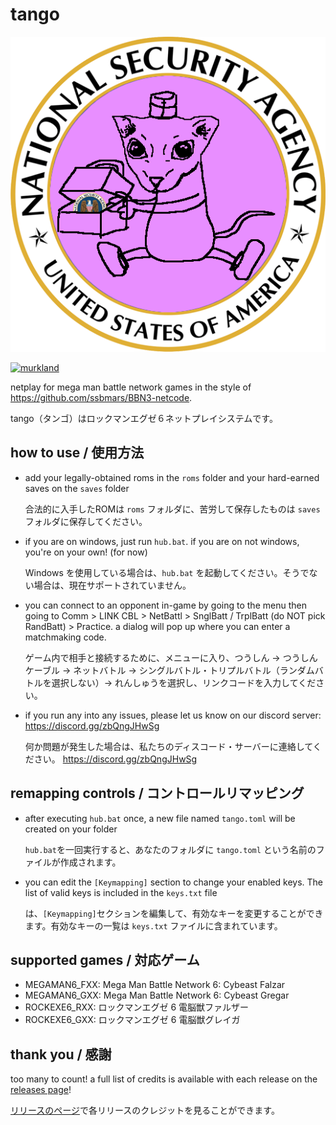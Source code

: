 # tango

![tango](logo.png)

[![murkland](https://discordapp.com/api/guilds/936475149069336596/widget.png?style=shield)](https://discord.gg/zbQngJHwSg)

netplay for mega man battle network games in the style of <https://github.com/ssbmars/BBN3-netcode>.

tango（タンゴ）はロックマンエグゼ６ネットプレイシステムです。

## how to use / 使用方法

-   add your legally-obtained roms in the `roms` folder and your hard-earned saves on the `saves` folder
    
    合法的に入手したROMは `roms` フォルダに、苦労して保存したものは `saves` フォルダに保存してください。

-   if you are on windows, just run `hub.bat`. if you are on not windows, you're on your own! (for now)

    Windows を使用している場合は、`hub.bat` を起動してください。そうでない場合は、現在サポートされていません。

-   you can connect to an opponent in-game by going to the menu then going to Comm > LINK CBL > NetBattl > SnglBatt / TrplBatt (do NOT pick RandBatt) > Practice. a dialog will pop up where you can enter a matchmaking code.

    ゲーム内で相手と接続するために、メニューに入り、つうしん → つうしんケーブル → ネットバトル → シングルバトル・トリプルバトル（ランダムバトルを選択しない）→ れんしゅうを選択し、リンクコードを入力してください。

-   if you run any into any issues, please let us know on our discord server: <https://discord.gg/zbQngJHwSg>

    何か問題が発生した場合は、私たちのディスコード・サーバーに連絡してください。 <https://discord.gg/zbQngJHwSg>

## remapping controls / コントロールリマッピング

-   after executing `hub.bat` once, a new file named `tango.toml` will be created on your folder

    `hub.bat`を一回実行すると、あなたのフォルダに `tango.toml` という名前のファイルが作成されます。    

-   you can edit the `[Keymapping]` section to change your enabled keys. The list of valid keys is included in the `keys.txt` file

    は、`[Keymapping]`セクションを編集して、有効なキーを変更することができます。有効なキーの一覧は `keys.txt` ファイルに含まれています。

## supported games / 対応ゲーム

-   MEGAMAN6_FXX: Mega Man Battle Network 6: Cybeast Falzar
-   MEGAMAN6_GXX: Mega Man Battle Network 6: Cybeast Gregar
-   ROCKEXE6_RXX: ロックマンエグゼ 6 電脳獣ファルザー
-   ROCKEXE6_GXX: ロックマンエグゼ 6 電脳獣グレイガ

## thank you / 感謝

too many to count! a full list of credits is available with each release on the [releases page](https://github.com/murkland/tango/releases)!

[リリースのページ](https://github.com/murkland/tango/releases)で各リリースのクレジットを見ることができます。
